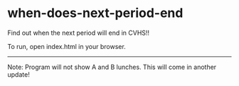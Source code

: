 # when-does-next-period-end

Find out when the next period will end in CVHS!!

To run, open index.html in your browser. 


--------------------------------------------------------------------------------------
 

Note: Program will not show A and B lunches. This will come in another update!
